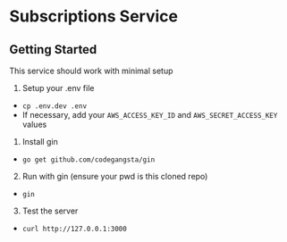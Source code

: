 # Subscriptions Service

## Getting Started

This service should work with minimal setup

1. Setup your .env file
  * `cp .env.dev .env`
  * If necessary, add your `AWS_ACCESS_KEY_ID` and `AWS_SECRET_ACCESS_KEY` values
1. Install gin
  * `go get github.com/codegangsta/gin`
2. Run with gin (ensure your pwd is this cloned repo)
  * `gin`
3. Test the server
  * `curl http://127.0.0.1:3000`
